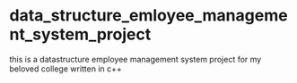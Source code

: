 # data_structure_emloyee_management_system_project
this is a datastructure employee management system project for my beloved college written in c++
